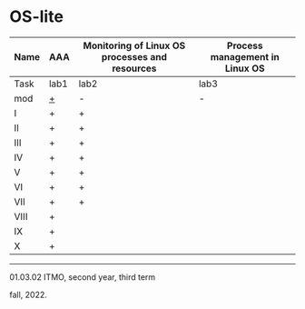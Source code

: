 # OS-lite

Name|AAA|Monitoring of Linux OS processes and resources|Process management in Linux OS
---|---|---|---
Task|lab1|lab2|lab3|
mod|[+](https://github.com/maladetska/OS-lite/blob/main/lab1/mod/solution)|-|-
I|+|+|
II|+|+|
III|+|+|
IV|+|+|
V|+|+|
VI|+|+|
VII|+|+
VIII|+
IX|+
X|+
------
01.03.02 ITMO, second year, third term

fall, 2022.
